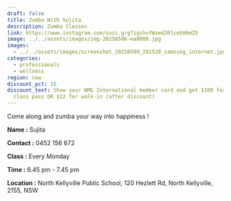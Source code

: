 ```yaml
---
draft: false
title: Zumba With Sujita
description: Zumba Classes
link: https://www.instagram.com/suzi.grg?igsh=YWxmd2RlcmVmbmZ5
image: ../../assets/images/img-20250506-wa0000.jpg
images:
  - ../../assets/images/screenshot_20250509_201520_samsung_internet.jpg
categories:
  - professionals
  - wellness
region: nsw
discount_pct: 16
discount_text: Show your HMG International member card and get $100 for the 10
  class pass OR $12 for walk-in (after discount)
---
```

Come along and zumba your way into happiness ! 

**Name :** Sujita 

**Contact :** 0452 156 672

**Class :** Every Monday

**Time :** 6.45 pm - 7.45 pm

**Location :** North Kellyville Public School, 120 Hezlett Rd, North Kellyville, 2155, NSW
